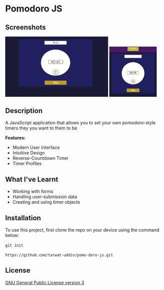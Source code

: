 # Pomodoro JS

## Screenshots

<img src="./public/images/screenshots/screenshots-1.png" alt="desktop-screenshot" width="65%"></img>
<img src="./public/images/screenshots/screenshots-2.png" alt="mobile-screenshot" width="30%"></img>

## Description

A JavaScript application that allows you to set your own pomodoro-style timers they you want to them to be

**Features:**

- Modern User Interface
- Intuitive Design
- Reverse-Countdown Timer
- Timer Profiles

## What I've Learnt

- Working with forms
- Handling user-submission data
- Creating and using timer objects

## Installation

To use this project, first clone the repo on your device using the command below:

`git init`

`https://github.com/tarwat-uddin/pomo-doro-js.git`

## License

[GNU General Public License version 3](https://opensource.org/licenses/GPL-3.0)

